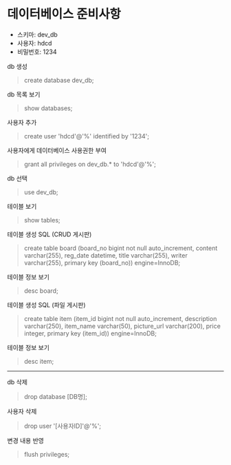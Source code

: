 # 데이터베이스 준비사항

- 스키마: dev_db
- 사용자: hdcd
- 비밀번호: 1234


db 생성
> create database dev_db;

db 목록 보기
> show databases;

사용자 추가
> create user 'hdcd'@'%' identified by '1234';

사용자에게 데이터베이스 사용권한 부여
> grant all privileges on dev_db.* to 'hdcd'@'%';

db 선택
> use dev_db;

테이블 보기
> show tables;


테이블 생성 SQL (CRUD 게시판)
> create table board (board_no bigint not null auto_increment, content varchar(255), reg_date datetime, title varchar(255), writer varchar(255), primary key (board_no)) engine=InnoDB;

테이블 정보 보기
> desc board;


테이블 생성 SQL (파일 게시판)
> create table item (item_id bigint not null auto_increment, description varchar(250), item_name varchar(50), picture_url varchar(200), price integer, primary key (item_id)) engine=InnoDB;

테이블 정보 보기
> desc item;


-------------------------------------------------------------------------------

db 삭제
> drop database [DB명];

사용자 삭제
> drop user '[사용자ID]'@'%';

변경 내용 반영
> flush privileges;
